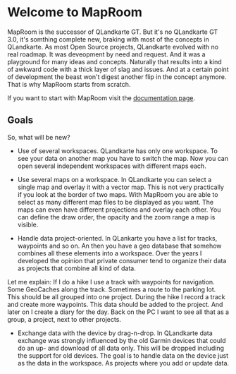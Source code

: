 # Welcome to MapRoom

MapRoom is the successor of QLandkarte GT. But it's no QLandkarte GT 3.0, it's somthing complete new, braking with most of the concepts in QLandkarte. As most Open Source projects, QLandkarte evolved with no real roadmap. It was deveopment by need and request. And it was a playground for many ideas and concepts. Naturally that results into a kind of awkward code with a thick layer of slag and issues. And at a certain point of development the beast won't digest another flip in the concept anymore. That is why MapRoom starts from scratch. 

If you want to start with MapRoom visit the [documentation page](DocMain).

## Goals

So, what will be new?

* Use of several workspaces. QLandkarte has only one workspace. To see your data on another map you have to switch the map. Now you can open several independent workspaces with different maps each.

* Use several maps on a workspace. In QLandkarte you can select a single map and overlay it with a vector map. This is not very practically if you look at the border of two maps. With MapRoom you are able to select as many different map files to be displayed as you want. The maps can even have different projections and overlay each other. You can define the draw order, the opacity and the zoom range a map is visible.

*  Handle data project-oriented. In QLankarte you have a list for tracks, waypoints and so on. An then you have a geo database that somehow combines all these elements into a workspace. Over the years I developed the opinion that private consumer tend to organize their data as projects that combine all kind of data. 

Let me explain: If I do a hike I use a track with waypoints for navigation. Some GeoCaches along the track. Sometimes a route to the parking lot. This should be all grouped into one project. During the hike I record a track and create more waypoints. This data should be added to the project. And later on I create a diary for the day. Back on the PC I want to see all that as a group, a project, next to other projects. 

* Exchange data with the device by drag-n-drop. In QLandkarte data exchange was strongly influenced by the old Garmin devices that could do an up- and download of all data only. This will be dropped including the support for old devices. The goal is to handle data on the device just as the data in the workspace. As projects where you add or update data.

